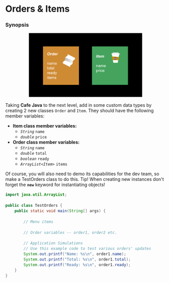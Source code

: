 # Orders & Items

### Synopsis

<div style="text-align: center;">
    <img height="200px" src="assets/orders_and_items-graphic.png" >
</div>

Taking **Cafe Java** to the next level, add in some custom data types by creating 2 new classes `Order` and `Item`. They should have the following member variables:

- **Item class member variables:**
    - _`String`_ `name`
    - _`double`_ `price`
- **Order class member variables:**
    - _`String`_ `name`
    - _`double`_ `total`
    - _`boolean`_ `ready`
    - _`ArrayList<Item>`_ `items`

Of course, you will also need to demo its capabilities for the dev team, so make a TestOrders class to do this. Tip! When creating new instances don't forget the **`new`** keyword for instantiating objects!

```java
import java.util.ArrayList;

public class TestOrders {
    public static void main(String[] args) {
    
        // Menu items
    
        // Order variables -- order1, order2 etc.
    
        // Application Simulations
        // Use this example code to test various orders' updates
        System.out.printf("Name: %s\n", order1.name);
        System.out.printf("Total: %s\n", order1.total);
        System.out.printf("Ready: %s\n", order1.ready);
    }
}
```